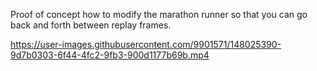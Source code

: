Proof of concept how to modify the marathon runner so that you can go back and forth between replay frames.

https://user-images.githubusercontent.com/9901571/148025390-9d7b0303-6f44-4fc2-9fb3-900d1177b69b.mp4

